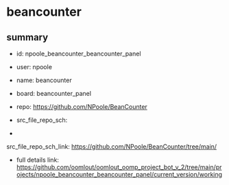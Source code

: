 # beancounter
 
## summary 
* id: npoole_beancounter_beancounter_panel
* user: npoole
* name: beancounter
* board: beancounter_panel
* repo: https://github.com/NPoole/BeanCounter



* src_file_repo_sch: 
*
 src_file_repo_sch_link: https://github.com/NPoole/BeanCounter/tree/main/
* full details link: https://github.com/oomlout/oomlout_oomp_project_bot_v_2/tree/main/projects/npoole_beancounter_beancounter_panel/current_version/working  






